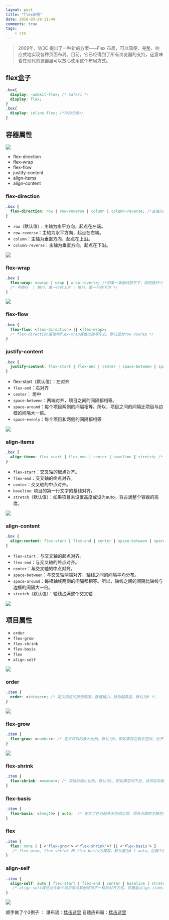 ```yaml
---
layout: post
title: "flex示例"
date: 2018-03-29 11:44
comments: true
tags:
	- css
---
```


> 2009年，W3C 提出了一种新的方案----Flex 布局，可以简便、完整、响应式地实现各种页面布局。目前，它已经得到了所有浏览器的支持，这意味着在现代浏览器里可以放心使用这个布局方式。

## flex盒子

```css
.box{
  display: -webkit-flex; /* Safari */
  display: flex;
}
.box{
  display: inline-flex; /*行内元素*/
}
```

##  容器属性
![](\images\flex\01-container.svg)
- flex-direction
- flex-wrap
- flex-flow
- justify-content
- align-items
- align-content

###  flex-direction
```css
.box {
  flex-direction: row | row-reverse | column | column-reverse; /*主轴方向*/
}
```
- `row`（默认值）：主轴为水平方向，起点在左端。
- `row-reverse`：主轴为水平方向，起点在右端。
- `column`：主轴为垂直方向，起点在上沿。
- `column-reverse`：主轴为垂直方向，起点在下沿。

![](\images\flex\flex-direction.svg)


###  flex-wrap
```css
.box {
  flex-wrap: nowrap | wrap | wrap-reverse; /*如果一条轴线排不下，如何换行*/
  /* 不换行  | 换行，第一行在上方 | 换行，第一行在下方 */
}
```
![](\images\flex\flex-wrap.svg)

### flex-flow
```css
.box {
  flex-flow: <flex-direction> || <flex-wrap>;
  /* flex-direction属性和flex-wrap属性的简写形式，默认值为row nowrap */
}
```

### justify-content
```css
.box {
  justify-content: flex-start | flex-end | center | space-between | space-around; /* 项目在主轴上的对齐方式 */
}
```
- flex-start（默认值）：左对齐
- `flex-end`：右对齐
- `center`： 居中
- `space-between`：两端对齐，项目之间的间隔都相等。
- `space-around`：每个项目两侧的间隔相等。所以，项目之间的间隔比项目与边框的间隔大一倍。
- `space-evenly`：每个项目和两侧的间隔都相等

![](\images\flex\justify-content.svg)

### align-items
```css
.box {
  align-items: flex-start | flex-end | center | baseline | stretch; /* 项目在交叉轴上如何对齐 */
}
```
- `flex-start`：交叉轴的起点对齐。
- `flex-end`：交叉轴的终点对齐。
- `center`：交叉轴的中点对齐。
- `baseline`: 项目的第一行文字的基线对齐。
- `stretch`（默认值）：如果项目未设置高度或设为auto，将占满整个容器的高度。

![](\images\flex\align-items.svg)

### align-content
```css
.box {
  align-content: flex-start | flex-end | center | space-between | space-around | stretch; /* 项目在多根轴线的对齐方式。如果项目只有一根轴线，该属性不起作用 */
}
```
- `flex-start`：与交叉轴的起点对齐。
- `flex-end`：与交叉轴的终点对齐。
- `center`：与交叉轴的中点对齐。
- `space-between`：与交叉轴两端对齐，轴线之间的间隔平均分布。
- `space-around`：每根轴线两侧的间隔都相等。所以，轴线之间的间隔比轴线与边框的间隔大一倍。
- `stretch`（默认值）：轴线占满整个交叉轴

![](\images\flex\align-content.svg)

## 项目属性
- `order`
- `flex-grow`
- `flex-shrink`
- `flex-basis`
- `flex`
- `align-self`

![](\images\flex\02-items.svg)

### order
```css
.item {
  order: <integer>; /* 定义项目的排列顺序。数值越小，排列越靠前，默认为0 */
}
```
![](\images\flex\order.svg)

### flex-grow
```css
.item {
  flex-grow: <number>; /* 定义项目的放大比例，默认为0，即如果存在剩余空间，也不放大 */
}
```
![](\images\flex\flex-grow.svg)

### flex-shrink
```css
.item {
  flex-shrink: <number>; /* 项目的缩小比例，默认为1，即如果空间不足，该项目将缩小 */
}
```

### flex-basis
```css
.item {
  flex-basis: <length> | auto;  /* 定义了在分配多余空间之前，项目占据的主轴空间（main size）。浏览器根据这个属性，计算主轴是否有多余空间。它的默认值为auto 即项目的本来大小 */
}
```

### flex
```css
.item {
  flex: none | [ <'flex-grow'> <'flex-shrink'>? || <'flex-basis'> ]
   /* flex-grow, flex-shrink 和 flex-basis的简写，默认值为0 1 auto。后两个属性可选 ,该属性有两个快捷值：auto (1 1 auto) 和 none (0 0 auto) */
}
```

### align-self
```css
.item {
  align-self: auto | flex-start | flex-end | center | baseline | stretch;
   /* align-self属性允许单个项目有与其他项目不一样的对齐方式，可覆盖align-items属性。默认值为auto，表示继承父元素的align-items属性，如果没有父元素，则等同于stretch */
}
```
![](\images\flex\align-self.svg)

顺手做了个2例子 ：
瀑布流：[猛击这里](/my/flex/index.html)
自适应布局：[猛击这里](/my/flex/layout.html)